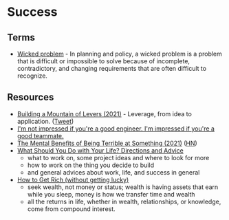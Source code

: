 # Success

## Terms

- [Wicked problem](https://en.wikipedia.org/wiki/Wicked_problem) - In planning and policy, a wicked problem is a problem that is difficult or impossible to solve because of incomplete, contradictory, and changing requirements that are often difficult to recognize.

## Resources

- [Building a Mountain of Levers (2021)](https://www.ejorgenson.com/leverage) - Leverage, from idea to application. ([Tweet](https://twitter.com/EricJorgenson/status/1361444421892526081))
- [I'm not impressed if you're a good engineer. I'm impressed if you're a good teammate.](https://twitter.com/RandallKanna/status/1387202807103574016)
- [The Mental Benefits of Being Terrible at Something (2021)](https://www.outsideonline.com/2423015/80-20-rule-beginner-mastery-benefits) ([HN](https://news.ycombinator.com/item?id=27204406))
- [What Should You Do with Your Life? Directions and Advice](https://guzey.com/personal/what-should-you-do-with-your-life/)
  - what to work on, some project ideas and where to look for more
  - how to work on the thing you decide to build
  - and general advices about work, life, and success in general
- [How to Get Rich (without getting lucky)](https://twitter.com/naval/status/1002103360646823936?lang=en)
  - seek wealth, not money or status; wealth is having assets that earn while you sleep, money is how we transfer time and wealth
  - all the returns in life, whether in wealth, relationships, or knowledge, come from compound interest.

